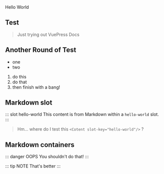 Hello World

## Test

> Just trying out VuePress Docs

## Another Round of Test

* one
* two

1. do this
1. do that
1. then finish with a bang!

## Markdown slot

::: slot hello-world
This content is from Markdown within a `hello-world` slot.
:::

> Hm... where do I test this `<Cotent slot-key="hello-world"/>` ?

## Markdown containers

::: danger OOPS
You shouldn't do that!
:::

::: tip NOTE
That's better
:::